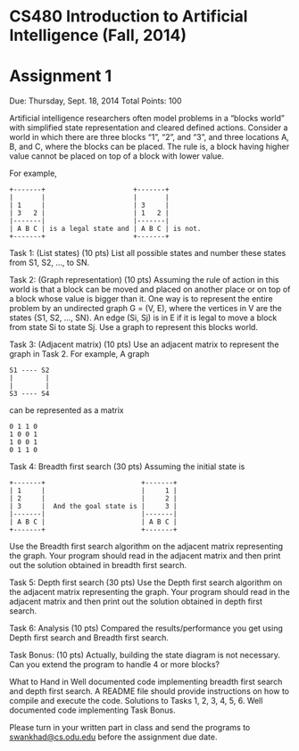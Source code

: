 CS480 Introduction to Artificial Intelligence (Fall, 2014)
==========================================================
Assignment 1
============

Due: Thursday, Sept. 18, 2014
Total Points: 100

Artificial intelligence researchers often model problems in a “blocks world” with simplified state representation and cleared defined actions. Consider a world in which there are three blocks “1”, “2”, and “3”, and three locations A, B, and C, where the blocks can be placed. The rule is, a block having higher value cannot be placed on top of a block with lower value. 

For example, 

    +-------+                      +-------+
    |       |                      |       |
    | 1     |                      | 3     |
    | 3   2 |                      | 1   2 |
    |-------|                      |-------|
    | A B C | is a legal state and | A B C | is not.
    +-------+                      +-------+

Task 1: (List states) (10 pts)
List all possible states and number these states from S1, S2, ..., to SN.

Task 2: (Graph representation) (10 pts)
Assuming the rule of action in this world is that a block can be moved and placed on another place or on top of a block whose value is bigger than it. One way is to represent the entire problem by an undirected graph G = (V, E), where the vertices in V are the states {S1, S2, ..., SN}. An edge (Si, Sj) is in E if it is legal to move a block from state Si to state Sj. 
Use a graph to represent this blocks world. 

Task 3: (Adjacent matrix) (10 pts)
Use an adjacent matrix to represent the graph in Task 2. For example,
A graph

    S1 ---- S2
    |        |
    |        |
    S3 ---- S4

can be represented as a matrix

    0 1 1 0
    1 0 0 1
    1 0 0 1
    0 1 1 0

Task 4: Breadth first search (30 pts)
Assuming the initial state is 

    +-------+                        +-------+
    | 1     |                        |     1 |
    | 2     |                        |     2 |
    | 3     |  And the goal state is |     3 |  
    |-------|                        |-------|
    | A B C |                        | A B C |
    +-------+                        +-------+

Use the Breadth first search algorithm on the adjacent matrix representing the graph. Your program should read in the adjacent matrix and then print out the solution obtained in breadth first search.

Task 5: Depth first search (30 pts)
Use the Depth first search algorithm on the adjacent matrix representing the graph. Your program should read in the adjacent matrix and then print out the solution obtained in depth first search.

Task 6: Analysis (10 pts)
Compared the results/performance you get using Depth first search and Breadth first search.

Task Bonus: (10 pts)
Actually, building the state diagram is not necessary. Can you extend the program to handle 4 or more blocks?

What to Hand in
Well documented code implementing breadth first search and depth first search. A README file should provide instructions on how to compile and execute the code.
Solutions to Tasks 1, 2, 3, 4, 5, 6.
Well documented code implementing Task Bonus.


Please turn in your written part in class and send the programs to swankhad@cs.odu.edu before the assignment due date.
 

